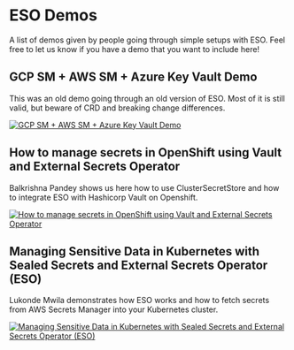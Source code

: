 # ESO Demos

A list of demos given by people going through simple setups with ESO. Feel free to let us know if you have a demo that you want to include here!

## GCP SM + AWS SM + Azure Key Vault Demo

This was an old demo going through an old version of ESO. Most of it is still valid, but beware of CRD and breaking change differences.

[![GCP SM + AWS SM + Azure Key Vault Demo](https://img.youtube.com/vi/L6tn1YdMkF8/0.jpg)](https://www.youtube.com/watch?v=L6tn1YdMkF8)

## How to manage secrets in OpenShift using Vault and External Secrets Operator

Balkrishna Pandey shows us here how to use ClusterSecretStore and how to integrate ESO with Hashicorp Vault on Openshift.

[![How to manage secrets in OpenShift using Vault and External Secrets Operator](https://img.youtube.com/vi/PgiXKBTel1E/0.jpg)](https://www.youtube.com/watch?v=PgiXKBTel1E)


## Managing Sensitive Data in Kubernetes with Sealed Secrets and External Secrets Operator (ESO)

Lukonde Mwila demonstrates how ESO works and how to fetch secrets from AWS Secrets Manager into your Kubernetes cluster.

[![Managing Sensitive Data in Kubernetes with Sealed Secrets and External Secrets Operator (ESO)](https://img.youtube.com/vi/FD8zzHPbhoY/0.jpg)](https://www.youtube.com/watch?v=FD8zzHPbhoY)